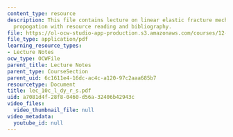 ```yaml
---
content_type: resource
description: This file contains lecture on linear elastic fracture mechanics and dyke
  propogation with resource reading and bibliography.
file: https://ol-ocw-studio-app-production.s3.amazonaws.com/courses/12-524-mechanical-properties-of-rocks-fall-2005/a7081d4f28f80460d56a32406b42943c_lec_10c_l_dy_r_s.pdf
file_type: application/pdf
learning_resource_types:
- Lecture Notes
ocw_type: OCWFile
parent_title: Lecture Notes
parent_type: CourseSection
parent_uid: 6c1611e4-16dc-ac4c-a120-97c2aaa685b7
resourcetype: Document
title: lec_10c_l_dy_r_s.pdf
uid: a7081d4f-28f8-0460-d56a-32406b42943c
video_files:
  video_thumbnail_file: null
video_metadata:
  youtube_id: null
---
```

